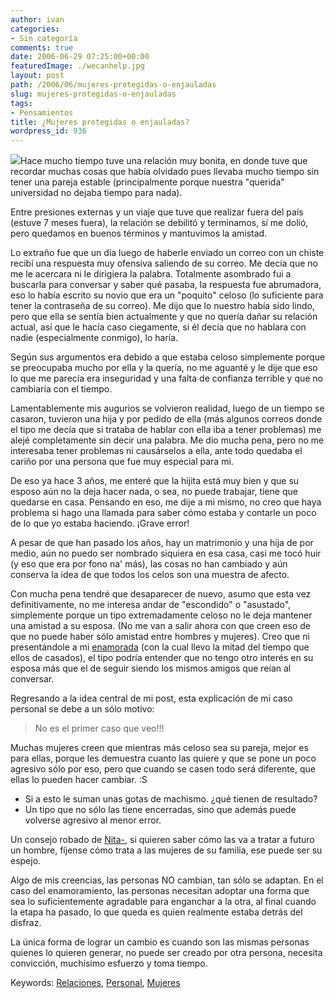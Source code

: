 ```yaml
---
author: ivan
categories:
- Sin categoría
comments: true
date: 2006-06-29 07:25:00+00:00
featuredImage: ./wecanhelp.jpg
layout: post
path: /2006/06/mujeres-protegidas-o-enjauladas
slug: mujeres-protegidas-o-enjauladas
tags:
- Pensamientos
title: ¿Mujeres protegidas o enjauladas?
wordpress_id: 936
---
```


[![](https://photos1.blogger.com/blogger/5311/455/200/wecanhelp.jpg)](https://photos1.blogger.com/blogger/5311/455/1600/wecanhelp.jpg)Hace mucho tiempo tuve una relación muy bonita, en donde tuve que recordar muchas cosas que había olvidado pues llevaba mucho tiempo sin tener una pareja estable (principalmente porque nuestra "querida" universidad no dejaba tiempo para nada).

Entre presiones externas y un viaje que tuve que realizar fuera del país (estuve 7 meses fuera), la relación se debilitó y terminamos, sí me dolió, pero quedamos en buenos términos y mantuvimos la amistad.

Lo extraño fue que un día luego de haberle enviado un correo con un chiste recibí una respuesta muy ofensiva saliendo de su correo. Me decía que no me le acercara ni le dirigiera la palabra. Totalmente asombrado fui a buscarla para conversar y saber qué pasaba, la respuesta fue abrumadora, eso lo había escrito su novio que era un "poquito" celoso (lo suficiente para tener la contraseña de su correo). Me dijo que lo nuestro había sido lindo, pero que ella se sentía bien actualmente y que no quería dañar su relación actual, así que le hacía caso ciegamente, si él decía que no hablara con nadie (especialmente conmigo), lo haría.

Según sus argumentos era debido a que estaba celoso simplemente porque se preocupaba mucho por ella y la quería, no me aguanté y le dije que eso lo que me parecía era inseguridad y una falta de confianza terrible y que no cambiaría con el tiempo.

Lamentablemente mis augurios se volvieron realidad, luego de un tiempo se casaron, tuvieron una hija y por pedido de ella (más algunos correos donde el tipo me decía que si trataba de hablar con ella iba a tener problemas) me alejé completamente sin decir una palabra. Me dio mucha pena, pero no me interesaba tener problemas ni causárselos a ella, ante todo quedaba el cariño por una persona que fue muy especial para mi.

De eso ya hace 3 años, me enteré que la hijita está muy bien y que su esposo aún no la deja hacer nada, o sea, no puede trabajar, tiene que quedarse en casa. Pensando en eso, me dije a mi mismo, no creo que haya problema si hago una llamada para saber cómo estaba y contarle un poco de lo que yo estaba haciendo. ¡Grave error!

A pesar de que han pasado los años, hay un matrimonio y una hija de por medio, aún no puedo ser nombrado siquiera en esa casa, casi me tocó huir (y eso que era por fono na' más), las cosas no han cambiado y aún conserva la idea de que todos los celos son una muestra de afecto.

Con mucha pena tendré que desaparecer de nuevo, asumo que esta vez definitivamente, no me interesa andar de "escondido" o "asustado", simplemente porque un tipo extremadamente celoso no le deja mantener una amistad a su esposa. (No me van a salir ahora con que creen eso de que no puede haber sólo amistad entre hombres y mujeres). Creo que ni presentándole a mi [enamorada](https://nitadp.blogspot.com/) (con la cual llevo la mitad del tiempo que ellos de casados), el tipo podría entender que no tengo otro interés en su esposa más que el de seguir siendo los mismos amigos que reían al conversar.

Regresando a la idea central de mi post, esta explicación de mi caso personal se debe a un sólo motivo:

<blockquote>No es el primer caso que veo!!!</blockquote>

Muchas mujeres creen que mientras más celoso sea su pareja, mejor es para ellas, porque les demuestra cuanto las quiere y que se pone un poco agresivo sólo por eso, pero que cuando se casen todo será diferente, que ellas lo pueden hacer cambiar. :S

- Si a esto le suman unas gotas de machismo.
  ¿qué tienen de resultado?
- Un tipo que no sólo las tiene encerradas, sino que además puede volverse agresivo al menor error.

Un consejo robado de [Nita-](https://nitadp.blogspot.com/), si quieren saber cómo las va a tratar a futuro un hombre, fíjense cómo trata a las mujeres de su familia, ese puede ser su espejo.

Algo de mis creencias, las personas NO cambian, tan sólo se adaptan. En el caso del enamoramiento, las personas necesitan adoptar una forma que sea lo suficientemente agradable para enganchar a la otra, al final cuando la etapa ha pasado, lo que queda es quien realmente estaba detrás del disfraz.

La única forma de lograr un cambio es cuando son las mismas personas quienes lo quieren generar, no puede ser creado por otra persona, necesita convicción, muchísimo esfuerzo y toma tiempo.

Keywords: [Relaciones](https://www.technorati.com/tags/Relaciones), [Personal](https://www.technorati.com/tags/Personal), [Mujeres
](https://www.technorati.com/tags/Mujeres)
